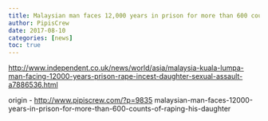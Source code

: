 ```yaml
---
title: Malaysian man faces 12,000 years in prison for more than 600 counts of raping his daughter
author: PipisCrew
date: 2017-08-10
categories: [news]
toc: true
---
```


http://www.independent.co.uk/news/world/asia/malaysia-kuala-lumpa-man-facing-12000-years-prison-rape-incest-daughter-sexual-assault-a7886536.html

origin - http://www.pipiscrew.com/?p=9835 malaysian-man-faces-12000-years-in-prison-for-more-than-600-counts-of-raping-his-daughter